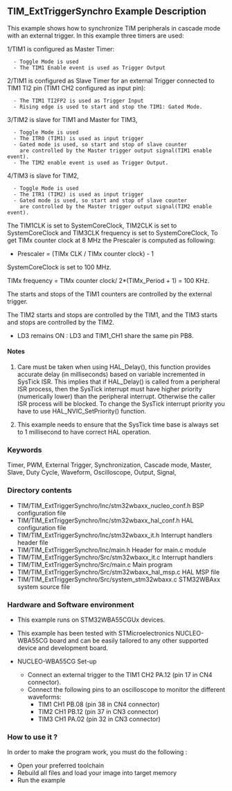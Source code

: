 ## <b>TIM_ExtTriggerSynchro Example Description</b>

 This example shows how to synchronize TIM peripherals in cascade mode with an external trigger.
 In this example three timers are used:

  1/TIM1 is configured as Master Timer:

      - Toggle Mode is used
      - The TIM1 Enable event is used as Trigger Output 

  2/TIM1 is configured as Slave Timer for an external Trigger connected to TIM1 
    TI2 pin (TIM1 CH2 configured as input pin):

      - The TIM1 TI2FP2 is used as Trigger Input
      - Rising edge is used to start and stop the TIM1: Gated Mode.

  3/TIM2 is slave for TIM1 and Master for TIM3,

      - Toggle Mode is used
      - The ITR0 (TIM1) is used as input trigger 
      - Gated mode is used, so start and stop of slave counter
        are controlled by the Master trigger output signal(TIM1 enable event).
      - The TIM2 enable event is used as Trigger Output. 

  4/TIM3 is slave for TIM2,

      - Toggle Mode is used
      - The ITR1 (TIM2) is used as input trigger
      - Gated mode is used, so start and stop of slave counter
        are controlled by the Master trigger output signal(TIM2 enable event).

   The TIM1CLK is set to SystemCoreClock, 
   TIM2CLK is set to SystemCoreClock and 
   TIM3CLK frequency is set to SystemCoreClock,
   To get TIMx counter clock at 8 MHz the Prescaler is computed as following: 

   - Prescaler = (TIMx CLK / TIMx counter clock) - 1

   SystemCoreClock is set to 100 MHz.

   TIMx frequency = TIMx  counter clock/ 2*(TIMx_Period + 1) = 100 KHz.
   
  The starts and stops of the TIM1 counters are controlled by the external trigger.

  The TIM2 starts and stops are controlled by the TIM1, and the TIM3 starts and 
  stops are controlled by the TIM2.

  - LD3 remains ON : LD3 and TIM1_CH1 share the same pin PB8.

#### <b>Notes</b>

 1. Care must be taken when using HAL_Delay(), this function provides accurate
    delay (in milliseconds) based on variable incremented in SysTick ISR. This
    implies that if HAL_Delay() is called from a peripheral ISR process, then 
    the SysTick interrupt must have higher priority (numerically lower)
    than the peripheral interrupt. Otherwise the caller ISR process will be blocked.
    To change the SysTick interrupt priority you have to use HAL_NVIC_SetPriority() function.

 2. This example needs to ensure that the SysTick time base is always set to 1 millisecond
      to have correct HAL operation.

### <b>Keywords</b>

Timer, PWM, External Trigger, Synchronization, Cascade mode, Master, Slave, Duty Cycle, Waveform,
Oscilloscope, Output, Signal,

### <b>Directory contents</b>

  - TIM/TIM_ExtTriggerSynchro/Inc/stm32wbaxx_nucleo_conf.h  BSP configuration file
  - TIM/TIM_ExtTriggerSynchro/Inc/stm32wbaxx_hal_conf.h     HAL configuration file
  - TIM/TIM_ExtTriggerSynchro/Inc/stm32wbaxx_it.h           Interrupt handlers header file
  - TIM/TIM_ExtTriggerSynchro/Inc/main.h                    Header for main.c module  
  - TIM/TIM_ExtTriggerSynchro/Src/stm32wbaxx_it.c           Interrupt handlers
  - TIM/TIM_ExtTriggerSynchro/Src/main.c                    Main program
  - TIM/TIM_ExtTriggerSynchro/Src/stm32wbaxx_hal_msp.c      HAL MSP file
  - TIM/TIM_ExtTriggerSynchro/Src/system_stm32wbaxx.c       STM32WBAxx system source file

### <b>Hardware and Software environment</b>

  - This example runs on STM32WBA55CGUx devices.
    
  - This example has been tested with STMicroelectronics NUCLEO-WBA55CG 
    board and can be easily tailored to any other supported device 
    and development board.

  - NUCLEO-WBA55CG Set-up
    - Connect an external trigger to the TIM1 CH2 PA.12 (pin 17 in CN4 connector).
    - Connect the following pins to an oscilloscope to monitor the different waveforms:
      - TIM1 CH1 PB.08 (pin 38 in CN4 connector)
      - TIM2 CH1 PB.12 (pin 37 in CN3 connector)
      - TIM3 CH1 PA.02 (pin 32 in CN3 connector)
	  
### <b>How to use it ?</b>

In order to make the program work, you must do the following :

 - Open your preferred toolchain
 - Rebuild all files and load your image into target memory
 - Run the example

